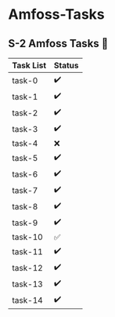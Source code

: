 # Amfoss-Tasks

## S-2 Amfoss Tasks :open_file_folder: 


| Task List | Status |
| --- | --- |
| task-0 | :heavy_check_mark: |
| task-1 | :heavy_check_mark: |
| task-2 |:heavy_check_mark: |
| task-3 | :heavy_check_mark: |
| task-4 | :x: |
| task-5 | :heavy_check_mark: |
| task-6 | :heavy_check_mark: |
| task-7 | :heavy_check_mark: |
| task-8 | :heavy_check_mark: |
| task-9 | :heavy_check_mark: |
| task-10 | :white_check_mark: |
| task-11 | :heavy_check_mark: |
| task-12 | :heavy_check_mark: |
| task-13 | :heavy_check_mark: |
| task-14 | :heavy_check_mark: |

